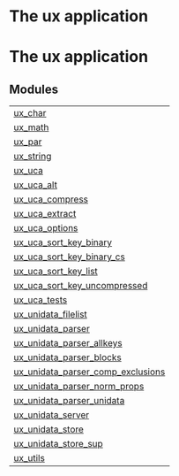 

<h1>The ux application</h1>

The ux application
==================


<h2 class="indextitle">Modules</h2>



<table width="100%" border="0" summary="list of modules">
<tr><td><a href="ux_char.md" class="module">ux_char</a></td></tr>
<tr><td><a href="ux_math.md" class="module">ux_math</a></td></tr>
<tr><td><a href="ux_par.md" class="module">ux_par</a></td></tr>
<tr><td><a href="ux_string.md" class="module">ux_string</a></td></tr>
<tr><td><a href="ux_uca.md" class="module">ux_uca</a></td></tr>
<tr><td><a href="ux_uca_alt.md" class="module">ux_uca_alt</a></td></tr>
<tr><td><a href="ux_uca_compress.md" class="module">ux_uca_compress</a></td></tr>
<tr><td><a href="ux_uca_extract.md" class="module">ux_uca_extract</a></td></tr>
<tr><td><a href="ux_uca_options.md" class="module">ux_uca_options</a></td></tr>
<tr><td><a href="ux_uca_sort_key_binary.md" class="module">ux_uca_sort_key_binary</a></td></tr>
<tr><td><a href="ux_uca_sort_key_binary_cs.md" class="module">ux_uca_sort_key_binary_cs</a></td></tr>
<tr><td><a href="ux_uca_sort_key_list.md" class="module">ux_uca_sort_key_list</a></td></tr>
<tr><td><a href="ux_uca_sort_key_uncompressed.md" class="module">ux_uca_sort_key_uncompressed</a></td></tr>
<tr><td><a href="ux_uca_tests.md" class="module">ux_uca_tests</a></td></tr>
<tr><td><a href="ux_unidata_filelist.md" class="module">ux_unidata_filelist</a></td></tr>
<tr><td><a href="ux_unidata_parser.md" class="module">ux_unidata_parser</a></td></tr>
<tr><td><a href="ux_unidata_parser_allkeys.md" class="module">ux_unidata_parser_allkeys</a></td></tr>
<tr><td><a href="ux_unidata_parser_blocks.md" class="module">ux_unidata_parser_blocks</a></td></tr>
<tr><td><a href="ux_unidata_parser_comp_exclusions.md" class="module">ux_unidata_parser_comp_exclusions</a></td></tr>
<tr><td><a href="ux_unidata_parser_norm_props.md" class="module">ux_unidata_parser_norm_props</a></td></tr>
<tr><td><a href="ux_unidata_parser_unidata.md" class="module">ux_unidata_parser_unidata</a></td></tr>
<tr><td><a href="ux_unidata_server.md" class="module">ux_unidata_server</a></td></tr>
<tr><td><a href="ux_unidata_store.md" class="module">ux_unidata_store</a></td></tr>
<tr><td><a href="ux_unidata_store_sup.md" class="module">ux_unidata_store_sup</a></td></tr>
<tr><td><a href="ux_utils.md" class="module">ux_utils</a></td></tr></table>


